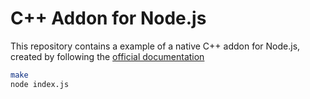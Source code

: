 # C++ Addon for Node.js

This repository contains a  example of a native C++ addon for Node.js, created by following the [official documentation](https://nodejs.org/docs/latest-v22.x/api/addons.html)

```bash
make
node index.js
```

